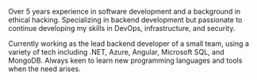 Over 5 years experience in software development and a background in ethical hacking. Specializing in backend development but passionate to continue developing my skills in DevOps, infrastructure, and security. 

Currently working as the lead backend developer of a small team, using a variety of tech including .NET, Azure, Angular, Microsoft SQL, and MongoDB. Always keen to learn new programming languages and tools when the need arises.